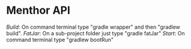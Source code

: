 # Menthor API

*Build*: On command terminal type "gradle wrapper" and then "gradlew build".
*FatJar*: On a sub-project folder just type "gradle fatJar"
*Start*: On command terminal type "gradlew bootRun"
